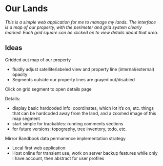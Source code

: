 # Our Lands

*This is a simple web application for me to manage my lands. The interface is a map of our property, with the perimeter and grid system clearly marked. Each grid square can be clicked on to view details about that area.*


## Ideas

Gridded out map of our property

- fluidly adjust satellite/labeled view and property line (internal/external) opacity
- Segments outside our property lines are grayed out/disabled

Click on grid segment to open details page

Details:

- display basic hardcoded info: coordinates, which lot it’s on, etc. things that can be hardcoded away from the land, and a zoomed image of this map segment
- start simple for trackables: running comments sections
- for future versions: topography, tree inventory, todo, etc.

Mirror Bandbook data permanence implementation strategy

- Local first web application
- Host online for transient use, work on server backup features while only I have account, then abstract for user profiles